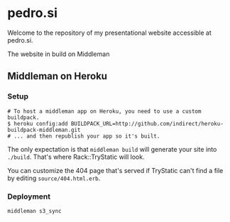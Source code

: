 # pedro.si

Welcome to the repository of my presentational website accessible at pedro.si. 

The website in build on Middleman

## Middleman on Heroku

### Setup

    # To host a middleman app on Heroku, you need to use a custom buildpack. 
	$ heroku config:add BUILDPACK_URL=http://github.com/indirect/heroku-buildpack-middleman.git
	# ... and then republish your app so it's built.

The only expectation is that `middleman build` will generate your site into `./build`. That's where Rack::TryStatic will look.

You can customize the 404 page that's served if TryStatic can't find a file by editing `source/404.html.erb`.

### Deployment

```
middleman s3_sync
```